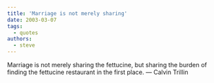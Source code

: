 ```yaml
---
title: 'Marriage is not merely sharing'
date: 2003-03-07
tags:
  - quotes
authors:
  - steve
---
```


Marriage is not merely sharing the fettucine, but sharing the burden of finding the fettucine restaurant in the first place.
— Calvin Trillin
